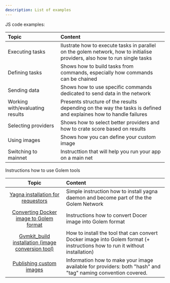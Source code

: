 ```yaml
---
description: List of examples
---
```


JS code examples:

| Topic     |    Content    |
|:----------|:----------------------------------------------|
|Executing tasks | Ilustrate how to execute tasks in parallel on the golem network, how to initialise providers, also how to run single tasks              |
|Defining tasks  | Shows how to build tasks from commands, especially how commands can be chained |
|Sending data    | Shows how to use specific commands dedicated to send data in the network|
|Working with/evaluating results |Presents structure of the results depending on the way the tasks is defined and explaines how to handle failures|
|Selecting providers             | Shows how to select better providers and how to crate score based on results|
|Using images                    | Shows how you can define your custom image |
|Switching to mainnet            | Instructtion that will help you run your app on a main net |


Instructions how to use Golem tools

| Topic     |    Content    |
|:----------:|:---------------------------------------------|
|[Yagna installation for requestors](./tools/install_yagna.md) | Simple instruction how to install yagna daemon and become part of the the Golem Network |
|[Converting Docker image to Golem format](./tools/converting-an-image.md) | Instructions how to convert Docer image into Golem format   |
|[Gvmkit_build installation (image conversion tool)](./tools/installing-gvmkit-build.md) | How to install the tool that can convert Docker image into Golem format (+ instructions how to run it without installation) |
|[Publishing custom images](./tools/publishing.md)| Information how to make your image available for providers: both "hash" and "tag" naming convention covered.   |







